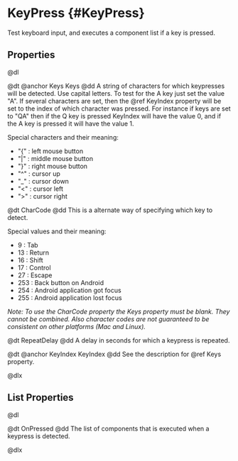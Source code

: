 # KeyPress {#KeyPress}

Test keyboard input, and executes a component list if a key is pressed.

## Properties

@dl

@dt @anchor Keys Keys
@dd A string of characters for which keypresses will be detected. Use capital letters. To test for the A key just set the value "A". If several characters are set, then the @ref KeyIndex property will be set to the index of which character was pressed. For instance if keys are set to "QA" then if the Q key is pressed KeyIndex will have the value 0, and if the A key is pressed it will have the value 1.

Special characters and their meaning:
* "{" : left mouse button
* "|" : middle mouse button
* "}" : right mouse button
* "^" : cursor up
* "_" : cursor down
* "<" : cursor left
* ">" : cursor right

@dt CharCode
@dd This is a alternate way of specifying which key to detect.

Special values and their meaning:
* 9 : Tab
* 13 : Return
* 16 : Shift
* 17 : Control
* 27 : Escape
* 253 : Back button on Android
* 254 : Android application got focus
* 255 : Android application lost focus

_Note: To use the CharCode property the Keys property must be blank. They cannot be combined. Also character codes are not guaranteed to be consistent on other platforms (Mac and Linux)._

@dt RepeatDelay
@dd A delay in seconds for which a keypress is repeated.

@dt @anchor KeyIndex KeyIndex
@dd See the description for @ref Keys property.

@dlx

## List Properties

@dl

@dt OnPressed
@dd The list of components that is executed when a keypress is detected.

@dlx
